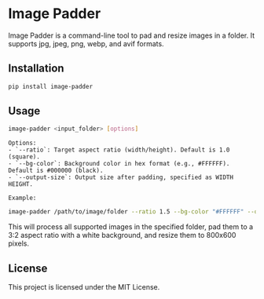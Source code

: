 # Image Padder

Image Padder is a command-line tool to pad and resize images in a folder. It supports jpg, jpeg, png, webp, and avif formats.

## Installation

```sh
pip install image-padder
```

## Usage

```sh
image-padder <input_folder> [options]
```

```
Options:
- `--ratio`: Target aspect ratio (width/height). Default is 1.0 (square).
- `--bg-color`: Background color in hex format (e.g., #FFFFFF). Default is #000000 (black).
- `--output-size`: Output size after padding, specified as WIDTH HEIGHT.

Example:
```

```sh
image-padder /path/to/image/folder --ratio 1.5 --bg-color "#FFFFFF" --output-size 800 600
```


This will process all supported images in the specified folder, pad them to a 3:2 aspect ratio with a white background, and resize them to 800x600 pixels.

## License

This project is licensed under the MIT License.